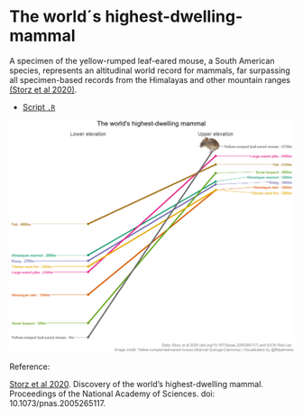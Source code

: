 # The world´s highest-dwelling-mammal

A specimen of the yellow-rumped leaf-eared mouse, a South American species, represents an altitudinal world record for mammals, far surpassing all specimen-based records from the Himalayas and other mountain ranges [(Storz et al 2020)](doi.org/10.1073/pnas.2005265117). 

- [Script `.R`](https://github.com/fblpalmeira/highest-dwelling-mammal/blob/main/data/slope.R)

<img src="https://github.com/fblpalmeira/highest-dwelling-mammal/blob/main/data/mammals_elevation2.png">

Reference: 

[Storz et al 2020](doi.org/10.1073/pnas.2005265117). Discovery of the world’s highest-dwelling mammal. Proceedings of the National Academy of Sciences. doi: 10.1073/pnas.2005265117.
